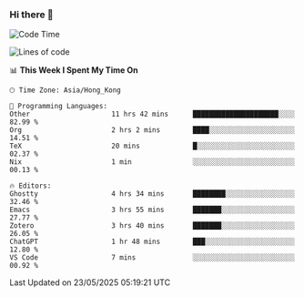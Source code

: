 ### Hi there 👋

<!--
**nicehiro/nicehiro** is a ✨ _special_ ✨ repository because its `README.md` (this file) appears on your GitHub profile.

Here are some ideas to get you started:

- 🔭 I’m currently working on ...
- 🌱 I’m currently learning ...
- 👯 I’m looking to collaborate on ...
- 🤔 I’m looking for help with ...
- 💬 Ask me about ...
- 📫 How to reach me: ...
- 😄 Pronouns: ...
- ⚡ Fun fact: ...
-->

<!--START_SECTION:waka-->
![Code Time](http://img.shields.io/badge/Code%20Time-682%20hrs%2018%20mins-blue)

![Lines of code](https://img.shields.io/badge/From%20Hello%20World%20I%27ve%20Written-1.7%20million%20lines%20of%20code-blue)

📊 **This Week I Spent My Time On** 

```text
🕑︎ Time Zone: Asia/Hong_Kong

💬 Programming Languages: 
Other                    11 hrs 42 mins      █████████████████████░░░░   82.99 % 
Org                      2 hrs 2 mins        ████░░░░░░░░░░░░░░░░░░░░░   14.51 % 
TeX                      20 mins             █░░░░░░░░░░░░░░░░░░░░░░░░   02.37 % 
Nix                      1 min               ░░░░░░░░░░░░░░░░░░░░░░░░░   00.13 % 

🔥 Editors: 
Ghostty                  4 hrs 34 mins       ████████░░░░░░░░░░░░░░░░░   32.46 % 
Emacs                    3 hrs 55 mins       ███████░░░░░░░░░░░░░░░░░░   27.77 % 
Zotero                   3 hrs 40 mins       ███████░░░░░░░░░░░░░░░░░░   26.05 % 
ChatGPT                  1 hr 48 mins        ███░░░░░░░░░░░░░░░░░░░░░░   12.80 % 
VS Code                  7 mins              ░░░░░░░░░░░░░░░░░░░░░░░░░   00.92 % 
```


 Last Updated on 23/05/2025 05:19:21 UTC
<!--END_SECTION:waka-->
